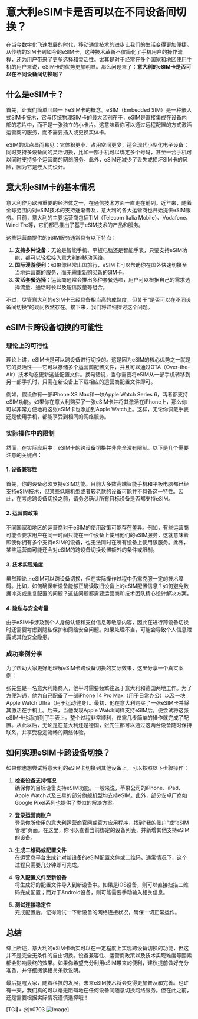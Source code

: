 # 意大利eSIM卡是否可以在不同设备间切换？

在当今数字化飞速发展的时代，移动通信技术的进步让我们的生活变得更加便捷。从传统的SIM卡到如今的eSIM卡，这种技术革新不仅简化了手机用户的操作流程，还为用户带来了更多选择和灵活性。尤其是对于经常在多个国家和地区使用手机的用户来说，eSIM卡的优势更加明显。那么问题来了：**意大利的eSIM卡是否可以在不同设备间切换呢？**

## 什么是eSIM卡？

首先，让我们简单回顾一下eSIM卡的概念。eSIM（Embedded SIM）是一种嵌入式SIM卡技术，它与传统物理SIM卡的最大区别在于，eSIM是直接集成在设备内部的芯片中，而不是一张独立的小卡片。这意味着你可以通过远程配置的方式激活运营商的服务，而不需要插入或更换实体卡。

eSIM的优点显而易见：它体积更小、占用空间更少，适合现代小型化电子设备；同时支持多设备间的灵活切换，比如一部手机可以绑定多个号码，甚至一台手机可以同时支持多个运营商的网络服务。此外，eSIM还减少了丢失或损坏SIM卡的风险，因为它是嵌入式设计。

## 意大利eSIM卡的基本情况

意大利作为欧洲重要的经济体之一，在通信技术方面一直走在前列。近年来，随着全球范围内对eSIM技术的支持逐渐普及，意大利的各大运营商也开始提供eSIM服务。目前，意大利的主要运营商包括TIM（Telecom Italia Mobile）、Vodafone、Wind Tre等，它们都已推出了基于eSIM技术的产品和服务。

这些运营商提供的eSIM服务通常具有以下特点：

1. **支持多种设备**：无论是智能手机、平板电脑还是智能手表，只要支持eSIM功能，都可以轻松接入意大利的移动网络。
2. **国际漫游便利**：如果你经常出国旅行，eSIM卡可以帮助你在国外快速切换至当地运营商的服务，而无需重新购买新的SIM卡。
3. **灵活套餐选择**：运营商通常会推出多种套餐选项，用户可以根据自己的需求选择流量、通话时长以及短信数量等组合。

不过，尽管意大利的eSIM卡已经具备相当高的成熟度，但关于“是否可以在不同设备间切换”的疑问依然存在。接下来，我们将详细探讨这个问题。

## eSIM卡跨设备切换的可能性

### 理论上的可行性

理论上讲，eSIM卡是可以跨设备进行切换的。这是因为eSIM的核心优势之一就是它的灵活性——它可以存储多个运营商配置文件，并且可以通过OTA（Over-the-Air）技术动态更新这些配置文件。换句话说，当你需要将eSIM从一部手机转移到另一部手机时，只需在新设备上下载相应的运营商配置文件即可。

例如，假设你有一部iPhone XS Max和一块Apple Watch Series 6，两者都支持eSIM功能。如果你在意大利购买了一张eSIM卡并将其激活在iPhone上，那么你可以非常方便地将这张eSIM卡也添加到Apple Watch上。这样，无论你佩戴手表还是使用手机，都能享受到相同的网络服务。

### 实际操作中的限制

然而，在实际应用中，eSIM卡的跨设备切换并非完全没有限制。以下是几个需要注意的关键点：

#### 1. **设备兼容性**
   首先，你的设备必须支持eSIM功能。目前大多数高端智能手机和平板电脑都已经支持eSIM技术，但某些低端机型或者较老款的设备可能并不具备这一特性。因此，在考虑跨设备切换之前，请务必确认所有目标设备是否都支持eSIM。

#### 2. **运营商政策**
   不同国家和地区的运营商对于eSIM的使用政策可能存在差异。例如，有些运营商可能会要求用户在同一时间只能在一个设备上使用他们的eSIM服务，这就意味着即使你拥有多个支持eSIM的设备，也无法同时在所有设备上使用该服务。此外，某些运营商可能还会对eSIM的跨设备切换设置额外的条件或限制。

#### 3. **技术实现难度**
   虽然理论上eSIM可以跨设备切换，但在实际操作过程中仍需克服一定的技术障碍。比如，如何确保新设备能够正确读取旧设备上的eSIM配置信息？如何避免数据冲突或重复配置的问题？这些问题都需要运营商和技术团队精心设计解决方案。

#### 4. **隐私与安全考量**
   由于eSIM卡涉及到个人身份认证和支付信息等敏感内容，因此在进行跨设备切换时还需要考虑到隐私保护和网络安全问题。如果处理不当，可能会导致个人信息泄露或其他安全隐患。

### 成功案例分享

为了帮助大家更好地理解eSIM卡跨设备切换的实际效果，这里分享一个真实案例：

张先生是一名意大利籍商人，他平时需要频繁往返于意大利和德国两地工作。为了方便沟通，他为自己配备了一部iPhone 14 Pro Max（用于日常办公）以及一块Apple Watch Ultra（用于运动健身）。最初，他在意大利购买了一张eSIM卡并将其激活在手机上。后来，当他发现Apple Watch同样支持eSIM后，便尝试将这张eSIM卡也添加到了手表上。整个过程非常顺利，仅需几步简单的操作就完成了配置。从此以后，无论是在意大利还是德国，张先生都可以通过这两台设备随时保持联系，并享受稳定流畅的网络体验。

## 如何实现eSIM卡跨设备切换？

如果你也想尝试将意大利的eSIM卡切换到其他设备上，可以按照以下步骤操作：

1. **检查设备支持情况**  
   确保你的目标设备支持eSIM功能。一般来说，苹果公司的iPhone、iPad、Apple Watch以及三星的部分旗舰机型均支持eSIM。此外，部分安卓厂商如Google Pixel系列也提供了类似的解决方案。

2. **登录运营商账户**  
   登录你所使用的意大利运营商官网或官方应用程序，找到“我的账户”或“eSIM管理”页面。在这里，你可以查看当前绑定的设备列表，并新增其他支持eSIM的设备。

3. **生成二维码或配置文件**  
   在运营商平台生成针对新设备的eSIM配置文件或二维码。通常情况下，这个过程只需要几分钟即可完成。

4. **导入配置文件至新设备**  
   将生成好的配置文件导入到新设备中。如果是iOS设备，则可以直接扫描二维码完成配置；而对于Android设备，则可能需要手动输入相关信息。

5. **测试连接稳定性**  
   完成配置后，记得测试一下新设备的网络连接状况，确保一切正常运作。

## 总结

综上所述，意大利的eSIM卡确实可以在一定程度上实现跨设备切换的功能，但这并不是完全无条件的自由切换。设备兼容性、运营商政策以及技术实现难度等因素都会影响最终的效果。如果你希望充分利用eSIM带来的便利，建议提前做好充分准备，并仔细阅读相关条款说明。

最后提醒大家，随着科技的发展，未来eSIM技术将会变得更加普及和完善。也许有一天，我们真的可以毫无阻碍地在任何设备间随意切换网络服务。但在此之前，还是需要根据实际情况谨慎选择哦！

[TG💪+ @jx0703 ![Image](https://github.com/user-attachments/assets/dbca1d08-cadb-493c-b0ec-ad6f7a83f270)]